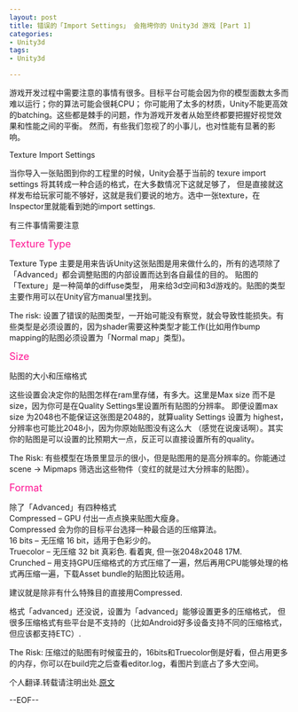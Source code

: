 ```yaml
---
layout: post
title: 错误的「Import Settings」 会拖垮你的 Unity3d 游戏 [Part 1]
categories:
- Unity3d
tags:
- Unity3d

---
```


游戏开发过程中需要注意的事情有很多。目标平台可能会因为你的模型面数太多而难以运行；你的算法可能会很耗CPU；
你可能用了太多的材质，Unity不能更高效的batching。这些都是棘手的问题，作为游戏开发者从始至终都要把握好视觉效果和性能之间的平衡。
然而，有些我们忽视了的小事儿，也对性能有显著的影响。

Texture Import Settings

当你导入一张贴图到你的工程里的时候，Unity会基于当前的 texure import settings 将其转成一种合适的格式，在大多数情况下这就足够了，
但是直接就这样发布给玩家可能不够好，这就是我们要说的地方。选中一张texture，在Inspector里就能看到她的import settings.

有三件事情需要注意

<font color=DeepPink size=4>Texture Type</font>

Texture Type 主要是用来告诉Unity这张贴图是用来做什么的，所有的选项除了「Advanced」都会调整贴图的内部设置而达到各自最佳的目的。
贴图的「Texture」是一种简单的diffuse类型，
用来给3d空间和3d游戏的。贴图的类型主要作用可以在Unity官方manual里找到。

The risk: 设置了错误的贴图类型，一开始可能没有察觉，就会导致性能损失。有些类型是必须设置的，因为shader需要这种类型才能工作(比如用作bump mapping的贴图必须设置为「Normal map」类型)。

<font color=DeepPink size=4>Size</font> 

贴图的大小和压缩格式

这些设置会决定你的贴图怎样在ram里存储，有多大。这里是Max size 而不是 size，因为你可是在Quality Settings里设置所有贴图的分辨率。
即便设置max size 为2048也不能保证这张图是2048的，就算uality Settings 设置为 highest，分辨率也可能比2048小，因为你原始贴图没有这么大
（感觉在说废话啊）。其实你的贴图是可以设置的比预期大一点，反正可以直接设置所有的quality。

The Risk: 有些模型在场景里显示的很小，但是贴图用的是高分辨率的。你能通过scene -> Mipmaps 筛选出这些物件（变红的就是过大分辨率的贴图）。

<font color=DeepPink size=4>Format</font>  

除了「Advanced」有四种格式  
Compressed – GPU 付出一点点换来贴图大瘦身。  
Compressed 会为你的目标平台选择一种最合适的压缩算法。  
16 bits – 无压缩 16 bit，适用于色彩少的。  
Truecolor – 无压缩 32 bit 真彩色. 看着爽, 但一张2048x2048 17M.  
Crunched – 用支持GPU压缩格式的方式压缩了一遍，然后再用CPU能够处理的格式再压缩一遍，下载Asset bundle的贴图比较适用。

建议就是除非有什么特殊目的直接用Compressed.


格式「advanced」还没说，设置为「advanced」能够设置更多的压缩格式，
但很多压缩格式有些平台是不支持的（比如Android好多设备支持不同的压缩格式，但应该都支持ETC）.  

The Risk: 压缩过的贴图有时候蛮丑的，16bits和Truecolor倒是好看，但占用更多的内存，你可以在build完之后查看editor.log，看图片到底占了多大空间。


个人翻译.转载请注明出处.[原文](http://blog.theknightsofunity.com/wrong-import-settings-killing-unity-game-part-1/)  

--EOF--						